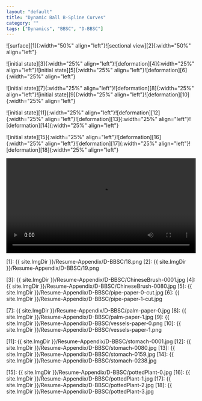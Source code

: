 ```yaml
---
layout: "default"
title: "Dynamic Ball B-Spline Curves"
category: ""
tags: ["Dynamics", "BBSC", "D-BBSC"]
---
```


![surface][1]{:width="50%" align="left"}![sectional view][2]{:width="50%" align="left"}

![initial state][3]{:width="25%" align="left"}![deformation][4]{:width="25%" align="left"}![initial state][5]{:width="25%" align="left"}![deformation][6]{:width="25%" align="left"}

![initial state][7]{:width="25%" align="left"}![deformation][8]{:width="25%" align="left"}![initial state][9]{:width="25%" align="left"}![deformation][10]{:width="25%" align="left"}

![initial state][11]{:width="25%" align="left"}![deformation][12]{:width="25%" align="left"}![deformation][13]{:width="25%" align="left"}![deformation][14]{:width="25%" align="left"}

![initial state][15]{:width="25%" align="left"}![deformation][16]{:width="25%" align="left"}![deformation][17]{:width="25%" align="left"}![deformation][18]{:width="25%" align="left"}

<!-- <video src="{{ site.ImgDir }}/Resume-Appendix/D-BBSC/D-BBSC-final.avi" width="320" height="200" controls preload></video> -->

<!-- <iframe width="100%" src="{{ site.ImgDir }}/Resume-Appendix/D-BBSC/D-BBSC-final.avi" frameborder="0" allowfullscreen></iframe> -->

<video width="100%" controls preload>
    <source src="{{ site.ImgDir }}/Resume-Appendix/D-BBSC/D-BBSC-web.mp4" type="video/mp4">
</video>


[1]: {{ site.ImgDir }}/Resume-Appendix/D-BBSC/18.png
[2]: {{ site.ImgDir }}/Resume-Appendix/D-BBSC/19.png

[3]: {{ site.ImgDir }}/Resume-Appendix/D-BBSC/ChineseBrush-0001.jpg
[4]: {{ site.ImgDir }}/Resume-Appendix/D-BBSC/ChineseBrush-0080.jpg
[5]: {{ site.ImgDir }}/Resume-Appendix/D-BBSC/pipe-paper-0-cut.jpg
[6]: {{ site.ImgDir }}/Resume-Appendix/D-BBSC/pipe-paper-1-cut.jpg

[7]: {{ site.ImgDir }}/Resume-Appendix/D-BBSC/palm-paper-0.jpg
[8]: {{ site.ImgDir }}/Resume-Appendix/D-BBSC/palm-paper-1.jpg
[9]: {{ site.ImgDir }}/Resume-Appendix/D-BBSC/vessels-paper-0.png
[10]: {{ site.ImgDir }}/Resume-Appendix/D-BBSC/vessels-paper-1.png

[11]: {{ site.ImgDir }}/Resume-Appendix/D-BBSC/stomach-0001.jpg
[12]: {{ site.ImgDir }}/Resume-Appendix/D-BBSC/stomach-0080.jpg
[13]: {{ site.ImgDir }}/Resume-Appendix/D-BBSC/stomach-0159.jpg
[14]: {{ site.ImgDir }}/Resume-Appendix/D-BBSC/stomach-0238.jpg

[15]: {{ site.ImgDir }}/Resume-Appendix/D-BBSC/pottedPlant-0.jpg
[16]: {{ site.ImgDir }}/Resume-Appendix/D-BBSC/pottedPlant-1.jpg
[17]: {{ site.ImgDir }}/Resume-Appendix/D-BBSC/pottedPlant-2.jpg
[18]: {{ site.ImgDir }}/Resume-Appendix/D-BBSC/pottedPlant-3.jpg